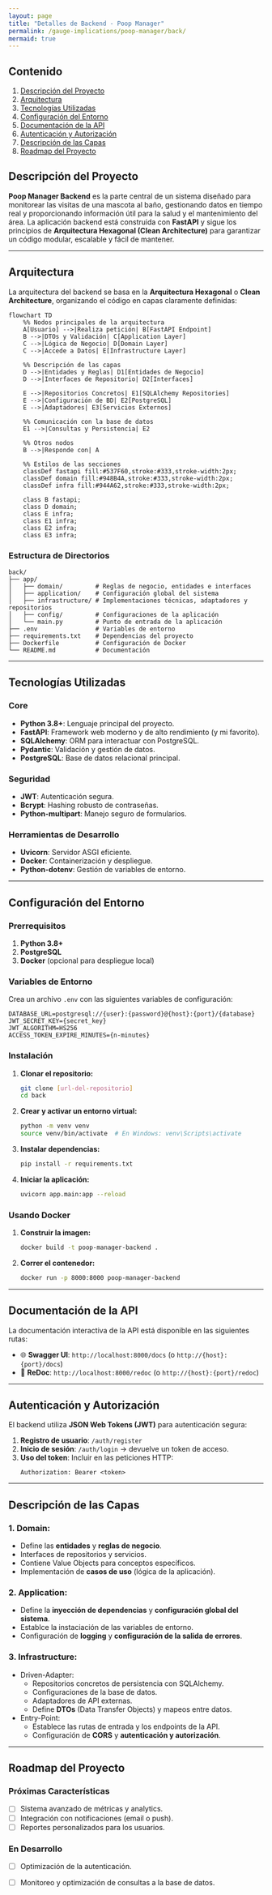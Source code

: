 ```yaml
---
layout: page
title: "Detalles de Backend - Poop Manager"
permalink: /gauge-implications/poop-manager/back/
mermaid: true
---
```

  

## Contenido
1. [Descripción del Proyecto](#descripción-del-proyecto)
2. [Arquitectura](#arquitectura)
3. [Tecnologías Utilizadas](#tecnologías-utilizadas)
4. [Configuración del Entorno](#configuración-del-entorno)
5. [Documentación de la API](#documentación-de-la-api)
6. [Autenticación y Autorización](#autenticación-y-autorización)
7. [Descripción de las Capas](#descripción-de-las-capas)
8.  [Roadmap del Proyecto](#roadmap-del-proyecto)

## Descripción del Proyecto

**Poop Manager Backend** es la parte central de un sistema diseñado para monitorear las visitas de una mascota al baño, gestionando datos en tiempo real y proporcionando información útil para la salud y el mantenimiento del área. La aplicación backend está construida con **FastAPI** y sigue los principios de **Arquitectura Hexagonal (Clean Architecture)** para garantizar un código modular, escalable y fácil de mantener.

---

## Arquitectura

La arquitectura del backend se basa en la **Arquitectura Hexagonal** o **Clean Architecture**, organizando el código en capas claramente definidas:

```mermaid
flowchart TD
    %% Nodos principales de la arquitectura
    A[Usuario] -->|Realiza petición| B[FastAPI Endpoint]
    B -->|DTOs y Validación| C[Application Layer]
    C -->|Lógica de Negocio| D[Domain Layer]
    C -->|Accede a Datos| E[Infrastructure Layer]

    %% Descripción de las capas
    D -->|Entidades y Reglas| D1[Entidades de Negocio]
    D -->|Interfaces de Repositorio| D2[Interfaces]
    
    E -->|Repositorios Concretos| E1[SQLAlchemy Repositories]
    E -->|Configuración de BD| E2[PostgreSQL]
    E -->|Adaptadores| E3[Servicios Externos]

    %% Comunicación con la base de datos
    E1 -->|Consultas y Persistencia| E2

    %% Otros nodos
    B -->|Responde con| A

    %% Estilos de las secciones
    classDef fastapi fill:#537F60,stroke:#333,stroke-width:2px;
    classDef domain fill:#948B4A,stroke:#333,stroke-width:2px;
    classDef infra fill:#944A62,stroke:#333,stroke-width:2px;

    class B fastapi;
    class D domain;
    class E infra;
    class E1 infra;
    class E2 infra;
    class E3 infra;
```


### Estructura de Directorios

```plaintext
back/
├── app/
│   ├── domain/         # Reglas de negocio, entidades e interfaces
│   ├── application/    # Configuración global del sistema
│   ├── infrastructure/ # Implementaciones técnicas, adaptadores y repositorios
│   ├── config/         # Configuraciones de la aplicación
│   └── main.py         # Punto de entrada de la aplicación
├── .env                # Variables de entorno
├── requirements.txt    # Dependencias del proyecto
├── Dockerfile          # Configuración de Docker
└── README.md           # Documentación
```

---

## Tecnologías Utilizadas

### **Core**
-  **Python 3.8+**: Lenguaje principal del proyecto.
-  **FastAPI**: Framework web moderno y de alto rendimiento (y mi favorito).
-  **SQLAlchemy**: ORM para interactuar con PostgreSQL.
-  **Pydantic**: Validación y gestión de datos.
-  **PostgreSQL**: Base de datos relacional principal.

### **Seguridad**
-  **JWT**: Autenticación segura.
-  **Bcrypt**: Hashing robusto de contraseñas.
-  **Python-multipart**: Manejo seguro de formularios.

### **Herramientas de Desarrollo**
-  **Uvicorn**: Servidor ASGI eficiente.
-  **Docker**: Containerización y despliegue.
-  **Python-dotenv**: Gestión de variables de entorno.

---

##  Configuración del Entorno

### Prerrequisitos
1. **Python 3.8+**
2. **PostgreSQL**
3. **Docker** (opcional para despliegue local)

### Variables de Entorno

Crea un archivo `.env` con las siguientes variables de configuración:

```plaintext
DATABASE_URL=postgresql://{user}:{password}@{host}:{port}/{database}
JWT_SECRET_KEY={secret_key}
JWT_ALGORITHM=HS256
ACCESS_TOKEN_EXPIRE_MINUTES={n-minutes}
```

### Instalación

1. **Clonar el repositorio:**
   ```bash
   git clone [url-del-repositorio]
   cd back
   ```

2. **Crear y activar un entorno virtual:**
   ```bash
   python -m venv venv
   source venv/bin/activate  # En Windows: venv\Scripts\activate
   ```

3. **Instalar dependencias:**
   ```bash
   pip install -r requirements.txt
   ```

4. **Iniciar la aplicación:**
   ```bash
   uvicorn app.main:app --reload
   ```

###  Usando Docker

1. **Construir la imagen:**
   ```bash
   docker build -t poop-manager-backend .
   ```

2. **Correr el contenedor:**
   ```bash
   docker run -p 8000:8000 poop-manager-backend
   ```

---

##  Documentación de la API

La documentación interactiva de la API está disponible en las siguientes rutas:

- 🌐 **Swagger UI**: `http://localhost:8000/docs` (o `http://{host}:{port}/docs`)
- 📄 **ReDoc**: `http://localhost:8000/redoc` (o `http://{host}:{port}/redoc`)

---

##  Autenticación y Autorización

El backend utiliza **JSON Web Tokens (JWT)** para autenticación segura:

1. **Registro de usuario**: `/auth/register`
2. **Inicio de sesión**: `/auth/login` → devuelve un token de acceso.
3. **Uso del token**: Incluir en las peticiones HTTP:
   ```http
   Authorization: Bearer <token>
   ```

---

##  Descripción de las Capas

### 1. **Domain**:
- Define las **entidades** y **reglas de negocio**.
- Interfaces de repositorios y servicios.
- Contiene Value Objects para conceptos específicos.
- Implementación de **casos de uso** (lógica de la aplicación).


### 2. **Application**:
- Define la **inyección de dependencias** y **configuración global del sistema**.
- Establce la instaciación de las variables de entorno.
- Configuración de **logging** y **configuración de la salida de errores**.

### 3. **Infrastructure**:
- Driven-Adapter:
   - Repositorios concretos de persistencia con SQLAlchemy.
   - Configuraciones de la base de datos.
   - Adaptadores de API externas.
   - Define **DTOs** (Data Transfer Objects) y mapeos entre datos.
- Entry-Point:
   - Establece las rutas de entrada y los endpoints de la API.
   - Configuración de **CORS** y **autenticación y autorización**. 


---


##  Roadmap del Proyecto

### Próximas Características
- [ ] Sistema avanzado de métricas y analytics.
- [ ] Integración con notificaciones (email o push).
- [ ] Reportes personalizados para los usuarios.

### En Desarrollo
- [ ] Optimización de la autenticación.
- [ ] Monitoreo y optimización de consultas a la base de datos.


